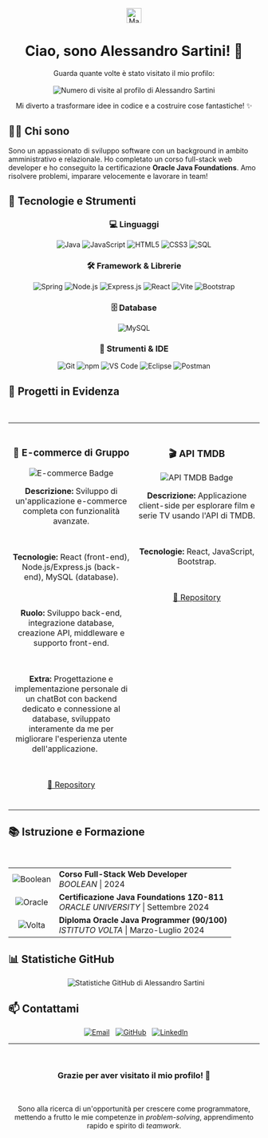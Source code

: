 <p align="center">
  <img src="https://raw.githubusercontent.com/MartinHeinz/MartinHeinz/master/wave.gif" width="30px" alt="Mano che saluta">
</p>

<h1 align="center">Ciao, sono Alessandro Sartini! 👋</h1>

<div align="center">
  Guarda quante volte è stato visitato il mio profilo:
  <br/>
  <br/>
  <img src="https://profile-counter.glitch.me/alessandro-sartini/count.svg" alt="Numero di visite al profilo di Alessandro Sartini" style="vertical-align: middle;" />
</div>

<p align="center">
  Mi diverto a trasformare idee in codice e a costruire cose fantastiche! ✨
</p>

## 👨‍💻 Chi sono

Sono un appassionato di sviluppo software con un background in ambito amministrativo e relazionale. Ho completato un corso full-stack web developer e ho conseguito la certificazione **Oracle Java Foundations**. Amo risolvere problemi, imparare velocemente e lavorare in team!

## 🚀 Tecnologie e Strumenti

<div align="center">

### 💻 Linguaggi
![Java](https://img.shields.io/badge/Java-007396?style=flat-square&logo=java&logoColor=white)
![JavaScript](https://img.shields.io/badge/JavaScript-F7DF1E?style=plastic&logo=javascript&logoColor=black)
![HTML5](https://img.shields.io/badge/HTML5-E34F26?style=for-the-badge&logo=html5&logoColor=white)
![CSS3](https://img.shields.io/badge/CSS3-1572B6?style=for-the-badge&logo=css3&logoColor=white)
![SQL](https://img.shields.io/badge/SQL-4479A1?style=for-the-badge&logo=mysql&logoColor=white)

### 🛠️ Framework & Librerie
![Spring](https://img.shields.io/badge/Spring-66BB66?style=for-the-badge&logo=spring&logoColor=white)
![Node.js](https://img.shields.io/badge/Node.js-339933?style=for-the-badge&logo=node.js&logoColor=white)
![Express.js](https://img.shields.io/badge/Express.js-000000?style=for-the-badge&logo=express&logoColor=white)
![React](https://img.shields.io/badge/React-61DAFB?style=for-the-badge&logo=react&logoColor=black)
![Vite](https://img.shields.io/badge/Vite-646CFF?style=for-the-badge&logo=vite&logoColor=white)
![Bootstrap](https://img.shields.io/badge/Bootstrap-7952B3?style=for-the-badge&logo=bootstrap&logoColor=white)

### 🗄️ Database
![MySQL](https://img.shields.io/badge/MySQL-4479A1?style=for-the-badge&logo=mysql&logoColor=white)

### 🧰 Strumenti & IDE
![Git](https://img.shields.io/badge/Git-F05032?style=for-the-badge&logo=git&logoColor=white)
![npm](https://img.shields.io/badge/npm-CB3837?style=for-the-badge&logo=npm&logoColor=white)
![VS Code](https://img.shields.io/badge/VS%20Code-007ACC?style=for-the-badge&logo=visual-studio-code&logoColor=white)
![Eclipse](https://img.shields.io/badge/Eclipse-2C2255?style=for-the-badge&logo=eclipse&logoColor=white)
![Postman](https://img.shields.io/badge/Postman-FF6C37?style=for-the-badge&logo=postman&logoColor=white)

</div>


## 🎯 Progetti in Evidenza

<div align="center">
<table width="100%">
  <tr>
    <td width="50%" align="center" valign="top">
      <h3>📱 E-commerce di Gruppo</h3>
      <img src="https://img.shields.io/badge/Progetto-E--commerce-orange?style=for-the-badge" alt="E-commerce Badge">
      <p><strong>Descrizione:</strong> Sviluppo di un'applicazione e-commerce completa con funzionalità avanzate.</p>
      <p><strong>Tecnologie:</strong> React (front-end), Node.js/Express.js (back-end), MySQL (database).</p>
      <p><strong>Ruolo:</strong> Sviluppo back-end, integrazione database, creazione API, middleware e supporto front-end.</p>
      <p><strong>Extra:</strong> Progettazione e implementazione personale di un chatBot con backend dedicato e connessione al database, sviluppato interamente da me per migliorare l'esperienza utente dell'applicazione.
      </p>
      <p><a href="https://github.com/alessandro-sartini/scarpe_diem">📂 Repository</a></p>
    </td>
    <td width="50%" align="center" valign="top">
      <h3>🎬 API TMDB</h3>
      <img src="https://img.shields.io/badge/Progetto-API_TMDB-blue?style=for-the-badge" alt="API TMDB Badge">
      <p><strong>Descrizione:</strong> Applicazione client-side per esplorare film e serie TV usando l'API di TMDB.</p>
      <p><strong>Tecnologie:</strong> React, JavaScript, Bootstrap.</p>
      <p><a href="https://github.com/alessandro-sartini/react-boolflixaggiungi">📂 Repository</a></p>
    </td>
  </tr>
</table>
</div>

## 📚 Istruzione e Formazione

<div align="center">
<table>
  <tr>
    <td align="center"><img src="https://img.shields.io/badge/Boolean-Course-brightgreen?style=for-the-badge" alt="Boolean"></td>
    <td><strong>Corso Full-Stack Web Developer</strong><br><em>BOOLEAN</em> | 2024</td>
  </tr>
  <tr>
    <td align="center"><img src="https://img.shields.io/badge/Oracle-Certification-red?style=for-the-badge&logo=oracle" alt="Oracle"></td>
    <td><strong>Certificazione Java Foundations 1Z0-811</strong><br><em>ORACLE UNIVERSITY</em> | Settembre 2024</td>
  </tr>
  <tr>
    <td align="center"><img src="https://img.shields.io/badge/Volta-Diploma-blue?style=for-the-badge" alt="Volta"></td>
    <td><strong>Diploma Oracle Java Programmer (90/100)</strong><br><em>ISTITUTO VOLTA</em> | Marzo-Luglio 2024</td>
  </tr>
</table>
</div>

## 📊 Statistiche GitHub

<div align="center">
  <img src="https://github-readme-stats.vercel.app/api?username=alessandro-sartini&show_icons=true&theme=radical" alt="Statistiche GitHub di Alessandro Sartini">
</div>

## 📫 Contattami

<div align="center">
  <a href="mailto:ale.sartini.98+ghub@gmail.com"><img src="https://img.shields.io/badge/Email-ale.sartini.98+ghub@gmail.com-D14836?style=for-the-badge&logo=gmail&logoColor=white" alt="Email"></a>
  <a href="https://github.com/alessandro-sartini"><img src="https://img.shields.io/badge/GitHub-alessandro--sartini-181717?style=for-the-badge&logo=github&logoColor=white" alt="GitHub"></a>
  <a href="https://www.linkedin.com/in/alessandro-sartini-a123a6201/"><img src="https://img.shields.io/badge/LinkedIn-alessandro--sartini-0077B5?style=for-the-badge&logo=linkedin&logoColor=white" alt="LinkedIn"></a>
</div>

---

<div align="center">
  <h3>Grazie per aver visitato il mio profilo! 🙏</h3>
    <p>Sono alla ricerca di un'opportunità per crescere come programmatore, mettendo a frutto le mie competenze in <em>problem-solving</em>, apprendimento rapido e spirito di <em>teamwork</em>.</p>
</div>
